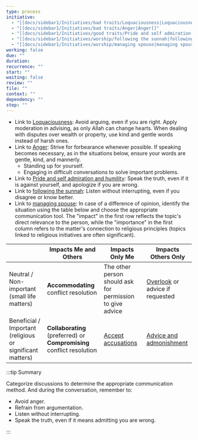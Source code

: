 ```yaml
---
type: process
initiative:
  - "[[docs/sidebar1/Initiatives/bad traits/Loquaciousness|Loquaciousness]]"
  - "[[docs/sidebar1/Initiatives/bad traits/Anger|Anger]]"
  - "[[docs/sidebar1/Initiatives/good traits/Pride and self admiration and humility|Pride and self admiration and humility]]"
  - "[[docs/sidebar1/Initiatives/worship/following the sunnah|following the sunnah]]"
  - "[[docs/sidebar1/Initiatives/worship/managing spouse|managing spouse]]"
working: false
due: ""
duration: 
recurrence: ""
start: ""
waiting: false
review: ""
file: ""
context: ""
dependency: ""
step: ""
---
```


* Link to [Loquaciousness](docs/sidebar1/Initiatives/bad%20traits/Loquaciousness.md): Avoid arguing, even if you are right. Apply moderation in advising, as only Allah can change hearts. When dealing with disputes over wealth or property, use kind and gentle words instead of harsh ones.
* Link to [Anger](docs/sidebar1/Initiatives/bad%20traits/Anger.md): Strive for forbearance whenever possible. If speaking becomes necessary, as in the situations below, ensure your words are gentle, kind, and mannerly.
    * Standing up for yourself.
    * Engaging in difficult conversations to solve important problems.
* Link to [Pride and self admiration and humility](docs/sidebar1/Initiatives/good%20traits/Pride%20and%20self%20admiration%20and%20humility.md): Speak the truth, even if it is against yourself, and apologize if you are wrong.
* Link to [following the sunnah](docs/sidebar1/Initiatives/worship/following%20the%20sunnah.md): Listen without interrupting, even if you disagree or know better.
* Link to [managing spouse](docs/sidebar1/Initiatives/worship/managing%20spouse.md): In case of a difference of opinion, identify the situation using the table below and choose the appropriate communication tool. The "impact" in the first row reflects the topic's direct relevance to the person, while the "importance" in the first column refers to the matter's connection to religious principles (topics linked to religious initiatives are often significant).

|                                                           | Impacts Me and Others                                                 | Impacts Only Me                                                                                                       | Impacts Others Only                                                                           |
| --------------------------------------------------------- | --------------------------------------------------------------------- | --------------------------------------------------------------------------------------------------------------------- | --------------------------------------------------------------------------------------------- |
| Neutral / Non-important (small life matters)              | **Accommodating** conflict resolution                                 | The other person should ask for permission to give advice                                                             | [Overlook](docs/sidebar1/Processes/Overlook%20what%20is%20disliked.md) or advice if requested |
| Beneficial / Important (religious or significant matters) | **Collaborating** (preferred) or **Compromising** conflict resolution | [Accept accusations](docs/sidebar1/Processes/Accept%20accusations%20or%20forgive%20transgressions%20against%20you.md) | [Advice and admonishment](docs/sidebar1/Processes/Advice%20and%20admonishment.md)             |

:::tip Summary

Categorize discussions to determine the appropriate communication method. And during the conversation, remember to:

* Avoid anger.
* Refrain from argumentation.
* Listen without interrupting.
* Speak the truth, even if it means admitting you are wrong.

:::
